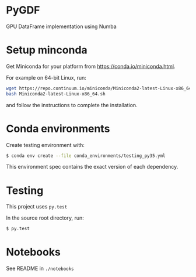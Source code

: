 # PyGDF

GPU DataFrame implementation using Numba


# Setup minconda

Get Miniconda for your platform from https://conda.io/miniconda.html.

For example on 64-bit Linux, run:

```bash
wget https://repo.continuum.io/miniconda/Miniconda2-latest-Linux-x86_64.sh
bash Miniconda2-latest-Linux-x86_64.sh
```

and follow the instructions to complete the installation.

# Conda environments

Create testing environment with:

```bash
$ conda env create --file conda_environments/testing_py35.yml
```

This environment spec contains the exact version of each dependency.

# Testing

This project uses `py.test`

In the source root directory, run:

```bash
$ py.test
```

# Notebooks

See README in `./notebooks`


